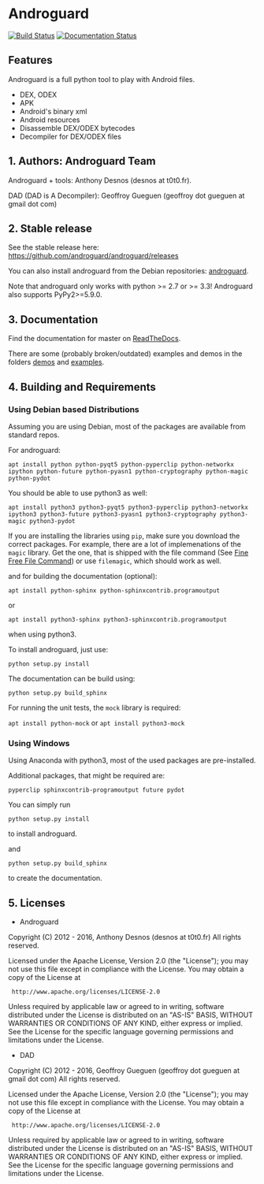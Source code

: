 # Androguard

[![Build Status](https://travis-ci.org/androguard/androguard.svg?branch=master)](https://travis-ci.org/androguard/androguard)
[![Documentation Status](https://readthedocs.org/projects/androguard/badge/?version=latest)](http://androguard.readthedocs.io/en/latest/?badge=latest)

## Features




Androguard is a full python tool to play with Android files.

* DEX, ODEX
* APK
* Android's binary xml
* Android resources
* Disassemble DEX/ODEX bytecodes
* Decompiler for DEX/ODEX files

## 1. Authors: Androguard Team

Androguard + tools: Anthony Desnos (desnos at t0t0.fr).

DAD (DAD is A Decompiler): Geoffroy Gueguen (geoffroy dot gueguen at gmail dot com)

## 2. Stable release

See the stable release here:
https://github.com/androguard/androguard/releases

You can also install androguard from the Debian repositories: [androguard](http://packages.debian.org/androguard).

Note that androguard only works with python >= 2.7 or >= 3.3!
Androguard also supports PyPy2>=5.9.0.

## 3. Documentation

Find the documentation for master on [ReadTheDocs](http://androguard.readthedocs.io/en/latest/).

There are some (probably broken/outdated) examples and demos in the folders [demos](https://github.com/androguard/androguard/tree/master/demos) and [examples](https://github.com/androguard/androguard/tree/master/examples).

## 4. Building and Requirements

### Using Debian based Distributions
Assuming you are using Debian, most of the packages are available from standard repos.

For androguard:

`apt install python python-pyqt5 python-pyperclip python-networkx ipython python-future python-pyasn1 python-cryptography python-magic python-pydot`

You should be able to use python3 as well:

`apt install python3 python3-pyqt5 python3-pyperclip python3-networkx ipython3 python3-future python3-pyasn1 python3-cryptography python3-magic python3-pydot`

If you are installing the libraries using `pip`, make sure you download the correct packages. For example, there are a lot of implemenations of the `magic` library. Get the one, that is shipped with the file command (See [Fine Free File Command](http://www.darwinsys.com/file/)) or use `filemagic`, which should work as well.

and for building the documentation (optional):

`apt install python-sphinx python-sphinxcontrib.programoutput`

or

`apt install python3-sphinx python3-sphinxcontrib.programoutput`

when using python3.

To install androguard, just use:

`python setup.py install`

The documentation can be build using:

`python setup.py build_sphinx`

For running the unit tests, the `mock` library is required:

`apt install python-mock` or `apt install python3-mock`


### Using Windows

Using Anaconda with python3, most of the used packages are pre-installed.

Additional packages, that might be required are:

`pyperclip sphinxcontrib-programoutput future pydot`

You can simply run

`python setup.py install`

to install androguard.

and

`python setup.py build_sphinx`

to create the documentation.


## 5. Licenses

* Androguard

Copyright (C) 2012 - 2016, Anthony Desnos (desnos at t0t0.fr)
All rights reserved.

Licensed under the Apache License, Version 2.0 (the "License");
you may not use this file except in compliance with the License.
You may obtain a copy of the License at

     http://www.apache.org/licenses/LICENSE-2.0

Unless required by applicable law or agreed to in writing, software
distributed under the License is distributed on an "AS-IS" BASIS,
WITHOUT WARRANTIES OR CONDITIONS OF ANY KIND, either express or implied.
See the License for the specific language governing permissions and
limitations under the License.

* DAD

Copyright (C) 2012 - 2016, Geoffroy Gueguen (geoffroy dot gueguen at gmail dot com)
All rights reserved.

Licensed under the Apache License, Version 2.0 (the "License");
you may not use this file except in compliance with the License.
You may obtain a copy of the License at

     http://www.apache.org/licenses/LICENSE-2.0

Unless required by applicable law or agreed to in writing, software
distributed under the License is distributed on an "AS-IS" BASIS,
WITHOUT WARRANTIES OR CONDITIONS OF ANY KIND, either express or implied.
See the License for the specific language governing permissions and
limitations under the License.
